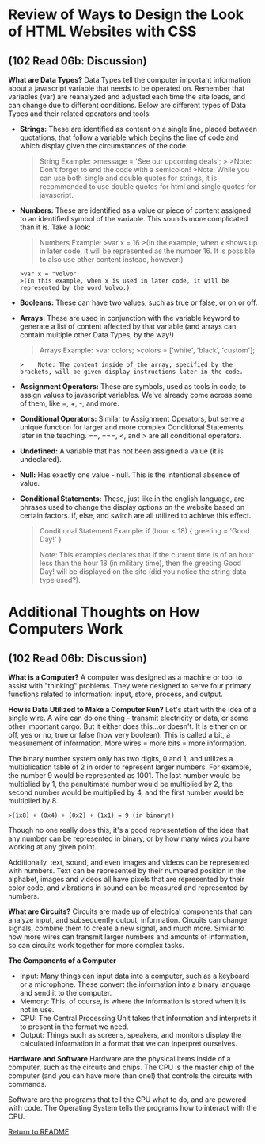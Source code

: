 # Review of Ways to Design the Look of HTML Websites with CSS 
## (102 Read 06b: Discussion)

**What are Data Types?**
  Data Types tell the computer important information about a javascript variable that needs to be operated on. Remember that variables (var) are reanalyzed and adjusted each time the site loads, and can change due to different conditions. Below are different types of Data Types and their related operators and tools:

  - **Strings:** These are identified as content on a single line, placed between quotations, that follow a variable which begins the line of code and which display given the circumstances of the code.

    >String Example:
        >message = 'See our upcoming deals';
        >
            >Note: Don't forget to end the code with a semicolon!
            >Note: While you can use both single and double quotes for strings, it is recommended to use double quotes for html and single quotes for javascript.

  - **Numbers:** These are identified as a value or piece of content assigned to an identified symbol of the variable. This sounds more complicated than it is. Take a look:

    >Numbers Example:
        >var x = 16
        >(In the example, when x shows up in later code, it will be represented as the number 16. It is possible to also use other content instead, however:)

        >var x = "Volvo"
        >(In this example, when x is used in later code, it will be represented by the word Volvo.)

  - **Booleans:** These can have two values, such as true or false, or on or off.

  - **Arrays:** These are used in conjunction with the variable keyword to generate a list of content affected by that variable (and arrays can contain multiple other Data Types, by the way!)

    >Arrays Example:
        >var colors;
        >colors = ['white', 'black', 'custom'];

        >    Note: The content inside of the array, specified by the brackets, will be given display instructions later in the code.

  - **Assignment Operators:** These are symbols, used as tools in code, to assign values to javascript variables. We've already come across some of them, like =, +, -, and more.

  - **Conditional Operators:** Similar to Assignment Operators, but serve a unique function for larger and more complex Conditional Statements later in the teaching. ==, ===, <, and > are all conditional operators.

  - **Undefined:** A variable that has not been assigned a value (it is undeclared).

  - **Null:** Has exactly one value - null. This is the intentional absence of value. 

  - **Conditional Statements:** These, just like in the english language, are phrases used to change the display options on the website based on certain factors. if, else, and switch are all utilized to achieve this effect.

    >Conditional Statement Example:
    >   if (hour < 18) {
    >       greeting = 'Good Day!'
    >   }
    >
    >   Note: This examples declares that if the current time is of an hour less than the hour 18 (in military time), then the greeting Good Day! will be displayed on the site (did you notice the string data type used?).



# Additional Thoughts on How Computers Work
## (102 Read 06b: Discussion)

**What is a Computer?**
  A computer was designed as a machine or tool to assist with "thinking" problems. They were designed to serve four primary functions related to information: input, store, process, and output.

**How is Data Utilized to Make a Computer Run?**
  Let's start with the idea of a single wire. A wire can do one thing - transmit electricity or data, or some other important cargo. But it either does this...or doesn't. It is either on or off, yes or no, true or false (how very boolean). This is called a bit, a measurement of information. More wires = more bits = more information.

  The binary number system only has two digits, 0 and 1, and utilizes a multiplication table of 2 in order to represent larger numbers. For example, the number 9 would be represented as 1001. The last number would be multiplied by 1, the penultimate number would be multiplied by 2, the second number would be multiplied by 4, and the first number would be multiplied by 8.

    >(1x8) + (0x4) + (0x2) + (1x1) = 9 (in binary!)

  Though no one really does this, it's a good representation of the idea that any number can be represented in binary, or by how many wires you have working at any given point. 

  Additionally, text, sound, and even images and videos can be represented with numbers. Text can be represented by their numbered position in the alphabet, images and videos all have pixels that are represented by their color code, and vibrations in sound can be measured and represented by numbers.

**What are Circuits?**
  Circuits are made up of electrical components that can analyze input, and subsequently output, information. Circuits can change signals, combine them to create a new signal, and much more. Similar to how more wires can transmit larger numbers and amounts of information, so can circuits work together for more complex tasks.

**The Components of a Computer**
- Input: Many things can input data into a computer, such as a keyboard or a microphone. These convert the information into a binary language and send it to the computer.
- Memory: This, of course, is where the information is stored when it is not in use.
- CPU: The Central Processing Unit takes that information and interprets it to present in the format we need.
- Output: Things such as screens, speakers, and monitors display the calculated information in a format that we can inperpret ourselves.

**Hardware and Software**
  Hardware are the physical items inside of a computer, such as the circuits and chips. The CPU is the master chip of the computer (and you can have more than one!) that controls the circuits with commands.

  Software are the programs that tell the CPU what to do, and are powered with code. The Operating System tells the programs how to interact with the CPU. 

[Return to README](/README.md)